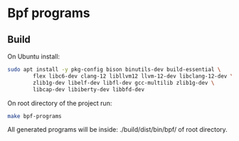 # Bpf programs

## Build

On Ubuntu install:
```bash
sudo apt install -y pkg-config bison binutils-dev build-essential \
        flex libc6-dev clang-12 libllvm12 llvm-12-dev libclang-12-dev \
        zlib1g-dev libelf-dev libfl-dev gcc-multilib zlib1g-dev \
        libcap-dev libiberty-dev libbfd-dev
```

On root directory of the project run:
```bash
make bpf-programs
```

All generated programs will be inside: ./build/dist/bin/bpf/ of root directory.
